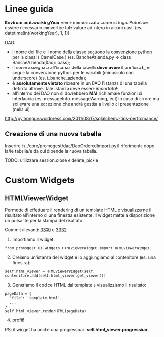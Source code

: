 # Linee guida #

**Environment.workingYear** viene memorizzato come stringa. Potrebbe essere necessario convertire
tale valore ad intero in alcuni casi. (es. datetime(int(workingYear), 1, 1))

DAO:
  * il nome del file e il nome della classe seguono la convenzione python per le classi ( CamelCase ) (es. BancheAzienda.py -> class BancheAzienda(Dao): pass);
  * il nome assegnato all'istanza della tabella **deve avere** il prefisso **t`_`**  e segue la convenzione python per le variabili (minuscolo con underscore) (es. t\_banche\_azienda);
  * è **assolutamente vietato** ricreare in un DAO l'istanza di una tabella definita altrove. Tale istanza deve essere _importata_!;
  * all'interno dei DAO non si dovrebbero **MAI** richiamare funzioni di interfaccia (es. messageInfo, messageWarning, ect) in caso di errore ma sollevare una eccezione che andrà gestita a livello di presentazione (nella ui)

http://pythonguy.wordpress.com/2011/08/17/sqlalchemy-tips-performance/

## Creazione di una nuova tabella ##

Inserire in ./core/promogest/dao/DaoOrderedImport.py il riferimento dopo la/le tabella/e da cui dipende la nuova tabella.

TODO: utilizzare session.close e delete\_pickle


# Custom Widgets #

## HTMLViewerWidget ##

Permette di effettuare il rendering di un template HTML e visualizzarne il risultato all'interno di una finestra esistente.
Il widget mette a disposizione un pulsante per la stampa del risultato.

Commit rilevanti: [3330](http://code.google.com/p/promogest/source/detail?r=3330) e [3332](http://code.google.com/p/promogest/source/detail?r=3332)

1. Importiamo il widget:
```
from promogest.ui.widgets.HTMLViewerWidget import HTMLViewerWidget
```

2. Creiamo un'istanza del widget e lo aggiungiamo al contenitore (es. una finestra):
```
self.html_viewer = HTMLViewerWidget(self)
contenitore.add(self.html_viewer.get_viewer())
```

3. Generiamo il codice HTML dal template e visualizziamo il risultato:
```
pageData = {
  'file': 'template.html',
  ...
}
self.html_viewer.renderHTML(pageData)
```

4. profit!

PS: il widget ha anche una progressbar: **self.html\_viewer.progressbar**.